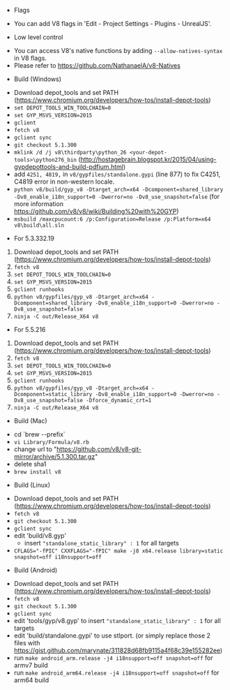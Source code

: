* Flags
 - You can add V8 flags in 'Edit - Project Settings - Plugins - UnrealJS'.

* Low level control
 - You can access V8's native functions by adding `--allow-natives-syntax` in V8 flags.
 - Please refer to https://github.com/NathanaelA/v8-Natives

* Build (Windows)
 - Download depot_tools and set PATH (https://www.chromium.org/developers/how-tos/install-depot-tools)
 - `set DEPOT_TOOLS_WIN_TOOLCHAIN=0`
 - `set GYP_MSVS_VERSION=2015`
 - `gclient`
 - `fetch v8`
 - `gclient sync`
 - `git checkout 5.1.300`
 - `mklink /d /j v8\thirdparty\python_26 <your-depot-tools>\python276_bin` (http://hostagebrain.blogspot.kr/2015/04/using-gypdepottools-and-build-pdfium.html)
 - add `4251, 4819,` in `v8/gypfiles/standalone.gypi` (line 877) to fix C4251, C4819 error in non-western locale.
 - `python v8/build/gyp_v8 -Dtarget_arch=x64 -Dcomponent=shared_library -Dv8_enable_i18n_support=0 -Dwerror=no -Dv8_use_snapshot=false` (for more information https://github.com/v8/v8/wiki/Building%20with%20GYP)
 - `msbuild /maxcpucount:6 /p:Configuration=Release /p:Platform=x64 v8\build\all.sln`

* For 5.3.332.19
 1. Download depot_tools and set PATH (https://www.chromium.org/developers/how-tos/install-depot-tools)
 2. `fetch v8`
 3. `set DEPOT_TOOLS_WIN_TOOLCHAIN=0`
 4. `set GYP_MSVS_VERSION=2015`
 5. `gclient runhooks`
 6. `python v8/gypfiles/gyp_v8 -Dtarget_arch=x64 -Dcomponent=shared_library -Dv8_enable_i18n_support=0 -Dwerror=no -Dv8_use_snapshot=false`
 7. `ninja -C out/Release_X64 v8`

* For 5.5.216
 1. Download depot_tools and set PATH (https://www.chromium.org/developers/how-tos/install-depot-tools)
 2. `fetch v8`
 3. `set DEPOT_TOOLS_WIN_TOOLCHAIN=0`
 4. `set GYP_MSVS_VERSION=2015`
 5. `gclient runhooks`
 6. `python v8/gypfiles/gyp_v8 -Dtarget_arch=x64 -Dcomponent=static_library -Dv8_enable_i18n_support=0 -Dwerror=no -Dv8_use_snapshot=false -Dforce_dynamic_crt=1`
 7. `ninja -C out/Release_X64 v8`

* Build (Mac)
 - cd \`brew --prefix\`
 - `vi Library/Formula/v8.rb`
  - change url to "https://github.com/v8/v8-git-mirror/archive/5.1.300.tar.gz"
  - delete sha1
 - `brew install v8`

* Build (Linux)
 - Download depot_tools and set PATH (https://www.chromium.org/developers/how-tos/install-depot-tools)
 - `fetch v8`
 - `git checkout 5.1.300`
 - `gclient sync`
 - edit 'build/v8.gyp' 
   * insert `"standalone_static_library" : 1` for all targets
 - `CFLAGS="-fPIC" CXXFLAGS="-fPIC" make -j8 x64.release library=static snapshot=off i18nsupport=off`

* Build (Android)
 - Download depot_tools and set PATH (https://www.chromium.org/developers/how-tos/install-depot-tools)
 - `fetch v8`
 - `git checkout 5.1.300`
 - `gclient sync`
 - edit 'tools/gyp/v8.gyp' to insert `"standalone_static_library" : 1` for all targets
 - edit 'build/standalone.gypi' to use stlport. (or simply replace those 2 files with https://gist.github.com/marynate/311828d68fb9115a4f68c39e155282ee)
 - run `make android_arm.release -j4 i18nsupport=off snapshot=off` for armv7 build
 - run `make android_arm64.release -j4 i18nsupport=off snapshot=off` for arm64 build
